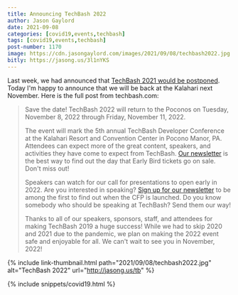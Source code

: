 ```yaml
---
title: Announcing TechBash 2022
author: Jason Gaylord
date: 2021-09-08
categories: [covid19,events,techbash]
tags: [covid19,events,techbash]
post-number: 1170
image: https://cdn.jasongaylord.com/images/2021/09/08/techbash2022.jpg
bitly: https://jasong.us/3l1nYKS
---
```


Last week, we had announced that [TechBash 2021 would be postponed](https://jasong.us/3zxJD37). Today I'm happy to announce that we will be back at the Kalahari next November. Here is the full post from techbash.com:

> Save the date! TechBash 2022 will return to the Poconos on Tuesday, November 8, 2022 through Friday, November 11, 2022.
> 
> The event will mark the 5th annual TechBash Developer Conference at the Kalahari Resort and Convention Center in Pocono Manor, PA. Attendees can expect more of the great content, speakers, and activities they have come to expect from TechBash. [Our newsletter](https://jasong.us/3rXsRHP) is the best way to find out the day that Early Bird tickets go on sale. Don't miss out!
> 
> Speakers can watch for our call for presentations to open early in 2022. Are you interested in speaking? [Sign up for our newsletter](https://jasong.us/3rXsRHP) to be among the first to find out when the CFP is launched. Do you know somebody who should be speaking at TechBash? Send them our way!
> 
> Thanks to all of our speakers, sponsors, staff, and attendees for making TechBash 2019 a huge success! While we had to skip 2020 and 2021 due to the pandemic, we plan on making the 2022 event safe and enjoyable for all. We can't wait to see you in November, 2022!

{% include link-thumbnail.html path="2021/09/08/techbash2022.jpg" alt="TechBash 2022" url="http://jasong.us/tb" %}

{% include snippets/covid19.html %}